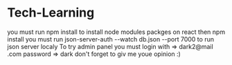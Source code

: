 # Tech-Learning
you must run npm install to install node modules packges on react then npm install
you must run json-server-auth --watch db.json --port 7000 to run json server localy
To try admin panel you must login with => dark2@mail .com  password => dark
don't forget to giv me youe opinion :)
